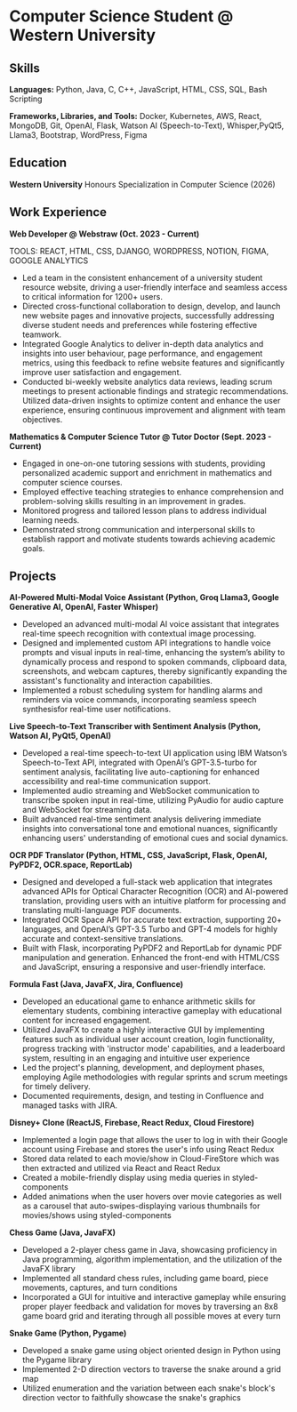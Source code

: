 # Computer Science Student @ Western University

## Skills
**Languages:** Python, Java, C, C++, JavaScript, HTML, CSS, SQL, Bash Scripting

**Frameworks, Libraries, and Tools:** Docker, Kubernetes, AWS, React, MongoDB, Git, OpenAI, Flask, Watson AI (Speech-to-Text), Whisper,PyQt5, Llama3, Bootstrap, WordPress, Figma

## Education
**Western University**
Honours Specialization in Computer Science (2026)

## Work Experience
**Web Developer @ Webstraw (Oct. 2023 - Current)**

TOOLS: REACT, HTML, CSS, DJANGO, WORDPRESS, NOTION, FIGMA, GOOGLE ANALYTICS
- Led a team in the consistent enhancement of a university student resource website, driving a user-friendly interface and seamless access to critical information for 1200+ users.
- Directed cross-functional collaboration to design, develop, and launch new website pages and innovative projects, successfully addressing diverse student needs and preferences while fostering effective teamwork.
- Integrated Google Analytics to deliver in-depth data analytics and insights into user behaviour, page performance, and engagement metrics, using this feedback to refine website features and significantly improve user satisfaction and engagement.
- Conducted bi-weekly website analytics data reviews, leading scrum meetings to present actionable findings and strategic
recommendations. Utilized data-driven insights to optimize content and enhance the user experience, ensuring continuous improvement and alignment with team objectives.

**Mathematics & Computer Science Tutor @ Tutor Doctor (Sept. 2023 - Current)**
- Engaged in one-on-one tutoring sessions with students, providing personalized academic support and enrichment in mathematics and computer science courses.
- Employed effective teaching strategies to enhance comprehension and problem-solving skills resulting in an improvement in grades.
- Monitored progress and tailored lesson plans to address individual learning needs.
- Demonstrated strong communication and interpersonal skills to establish rapport and motivate students towards achieving academic goals.

## Projects
**AI-Powered Multi-Modal Voice Assistant (Python, Groq Llama3, Google Generative AI, OpenAI, Faster Whisper)**
- Developed an advanced multi-modal AI voice assistant that integrates real-time speech recognition with contextual image processing.
- Designed and implemented custom API integrations to handle voice prompts and visual inputs in real-time, enhancing the system’s ability to dynamically process and respond to spoken commands, clipboard data, screenshots, and webcam captures, thereby significantly expanding the assistant's functionality and interaction capabilities.
- Implemented a robust scheduling system for handling alarms and reminders via voice commands, incorporating seamless speech synthesisfor real-time user notifications.

**Live Speech-to-Text Transcriber with Sentiment Analysis (Python, Watson AI, PyQt5, OpenAI)**
- Developed a real-time speech-to-text UI application using IBM Watson’s Speech-to-Text API, integrated with OpenAI’s GPT-3.5-turbo for sentiment analysis, facilitating live auto-captioning for enhanced accessibility and real-time communication support.
- Implemented audio streaming and WebSocket communication to transcribe spoken input in real-time, utilizing PyAudio for audio capture and WebSocket for streaming data.
- Built advanced real-time sentiment analysis delivering immediate insights into conversational tone and emotional nuances, significantly enhancing users' understanding of emotional cues and social dynamics.

**OCR PDF Translator (Python, HTML, CSS, JavaScript, Flask, OpenAI, PyPDF2, OCR.space, ReportLab)**
- Designed and developed a full-stack web application that integrates advanced APIs for Optical Character Recognition (OCR) and AI-powered translation, providing users with an intuitive platform for processing and translating multi-language PDF documents.
- Integrated OCR Space API for accurate text extraction, supporting 20+ languages, and OpenAI’s GPT-3.5 Turbo and GPT-4 models for highly accurate and context-sensitive translations.
- Built with Flask, incorporating PyPDF2 and ReportLab for dynamic PDF manipulation and generation. Enhanced the front-end with HTML/CSS and JavaScript, ensuring a responsive and user-friendly interface.

**Formula Fast (Java, JavaFX, Jira, Confluence)**
- Developed an educational game to enhance arithmetic skills for elementary students, combining interactive gameplay with educational content for increased engagement.
- Utilized JavaFX to create a highly interactive GUI by implementing features such as individual user account creation, login functionality, progress tracking with 'instructor mode' capabilities, and a leaderboard system, resulting in an engaging and intuitive user experience
- Led the project's planning, development, and deployment phases, employing Agile methodologies with regular sprints and scrum meetings for timely delivery.
- Documented requirements, design, and testing in Confluence and managed tasks with JIRA.

**Disney+ Clone (ReactJS, Firebase, React Redux, Cloud Firestore)**
- Implemented a login page that allows the user to log in with their Google account using Firebase and stores the user's info using React Redux
- Stored data related to each movie/show in Cloud-FireStore which was then extracted and utilized via React and React Redux
- Created a mobile-friendly display using media queries in styled-components
- Added animations when the user hovers over movie categories as well as a carousel that auto-swipes-displaying various thumbnails for movies/shows using styled-components

**Chess Game (Java, JavaFX)**
- Developed a 2-player chess game in Java, showcasing proficiency in Java programming, algorithm implementation, and the utilization of the JavaFX library
- Implemented all standard chess rules, including game board, piece movements, captures, and turn conditions
- Incorporated a GUI for intuitive and interactive gameplay while ensuring proper player feedback and validation for moves by traversing an 8x8 game board grid and iterating through all possible moves at every turn

**Snake Game (Python, Pygame)**
- Developed a snake game using object oriented design in Python using the Pygame library
- Implemented 2-D direction vectors to traverse the snake around a grid map
- Utilized enumeration and the variation between each snake's block's direction vector to faithfully showcase the snake's graphics



